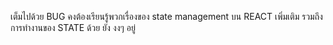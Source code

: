 เต็มไปด้วย BUG คงต้องเรียนรู้พวกเรื่องของ state management บน REACT เพิ่มเติม รวมถึงการทำงานของ STATE ด้วย ยัง งงๆ อยู่